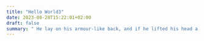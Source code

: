```yaml
---
title: "Hello World3"
date: 2023-08-28T15:22:01+02:00
draft: false
summary: " He lay on his armour-like back, and if he lifted his head a little he could see his brown belly, slightly domed and divided by arches into stiff sections..."
---
```


